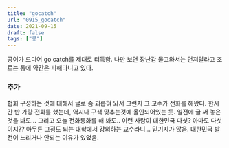```yaml
---
title: "gocatch"
url: "0915_gocatch"
date: 2021-09-15
draft: false
tags: ["콩"]
---
```

콩이가 드디어 go catch를 제대로 터득함. 나만 보면 장난감 물고와서는 던져달라고 조르는 통에 약간은 피해다니고 있다.

### 추가

협회 구성하는 것에 대해서 글로 좀 괴롭혀 놔서 그런지 그 교수가 전화를 해왔다. 한시간 반 가량 전화를 했는데, 역시나 구색 맞추는것에 올인되어있는 듯. 일전에 글 써 놓은것을 봐도... 그리고 오늘 전화통화를 해 봐도.. 이런 사람이 대한민국 다섯? 아마도 다섯이지?? 아무튼 그정도 되는 대학에서 강의하는 교수라니... 믿기지가 않음. 대한민국 발전이 느리거나 안되는 이유가 있었음.
